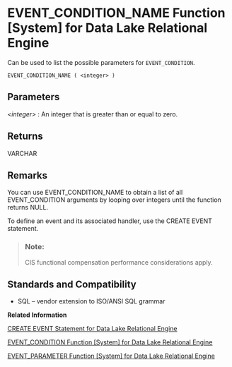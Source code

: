 <!-- loioa550344c84f21015b24ccfeb1382c210 -->

# EVENT\_CONDITION\_NAME Function \[System\] for Data Lake Relational Engine

Can be used to list the possible parameters for `EVENT_CONDITION`.



```
EVENT_CONDITION_NAME ( <integer> )
```



<a name="loioa550344c84f21015b24ccfeb1382c210__event_condition_name_parm1"/>

## Parameters

 *<integer\>*
 :   An integer that is greater than or equal to zero.

 

<a name="loioa550344c84f21015b24ccfeb1382c210__event_condition_name_returns1"/>

## Returns

VARCHAR



<a name="loioa550344c84f21015b24ccfeb1382c210__event_condition_name_remarks1"/>

## Remarks

You can use EVENT\_CONDITION\_NAME to obtain a list of all EVENT\_CONDITION arguments by looping over integers until the function returns NULL.

To define an event and its associated handler, use the CREATE EVENT statement.

> ### Note:  
> CIS functional compensation performance considerations apply.



<a name="loioa550344c84f21015b24ccfeb1382c210__event_condition_name_standards1"/>

## Standards and Compatibility

-   SQL – vendor extension to ISO/ANSI SQL grammar

**Related Information**  


[CREATE EVENT Statement for Data Lake Relational Engine](../080-sql-statements/create-event-statement-for-data-lake-relational-engine-a617091.md "Defines an event and its associated handler for automating predefined actions. Also defines scheduled actions.")

[EVENT\_CONDITION Function \[System\] for Data Lake Relational Engine](event-condition-function-system-for-data-lake-relational-engine-a54fb34.md "Specifies when an event handler is triggered.")

[EVENT\_PARAMETER Function \[System\] for Data Lake Relational Engine](event-parameter-function-system-for-data-lake-relational-engine-a550b30.md "Provides context information for event handlers.")

